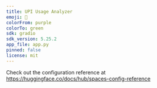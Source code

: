 ```yaml
---
title: UPI Usage Analyzer
emoji: 🏃
colorFrom: purple
colorTo: green
sdk: gradio
sdk_version: 5.25.2
app_file: app.py
pinned: false
license: mit
---
```


Check out the configuration reference at https://huggingface.co/docs/hub/spaces-config-reference
